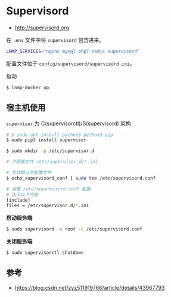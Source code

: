 # Supervisord

* http://supervisord.org

在 `.env` 文件中将 `supervisord` 包含进来。

```bash
LNMP_SERVICES="nginx mysql php7 redis supervisord"
```

配置文件位于 `config/supervisord/supervisord.ini`。

启动

```bash
$ lnmp-docker up
```

## 宿主机使用

`supervisor` 为 C(supervisorctl)/S(supervisord) 架构

```bash
# $ sudo apt install python3 python3-pip
$ sudo pip3 install supervisor
```

```bash
$ sudo mkdir -p /etc/supervisor.d

# 子配置文件 /etc/supervisor.d/*.ini

# 生成默认的配置文件
$ echo_supervisord_conf | sudo tee /etc/supervisord.conf

# 调整 /etc/supervisord.conf 配置
# 加入以下内容
[include]
files = /etc/supervisor.d/*.ini
```

**启动服务端**

```bash
$ sudo supervisord -u root -c /etc/supervisord.conf
```

**关闭服务端**

```bash
$ sudo supervisorctl shutdown
```

## 参考

* https://blog.csdn.net/zyz511919766/article/details/43967793
